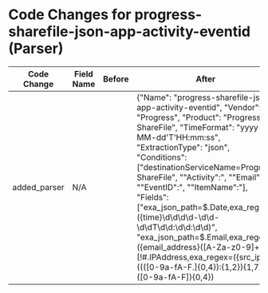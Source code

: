# Code Changes for progress-sharefile-json-app-activity-eventid (Parser)

| Code Change | Field Name | Before | After |
|-------------|------------|--------|-------|
| added_parser | N/A |  | {"Name": "progress-sharefile-json-app-activity-eventid", "Vendor": "Progress", "Product": "Progress ShareFile", "TimeFormat": "yyyy-MM-dd'T'HH:mm:ss", "ExtractionType": "json", "Conditions": ["destinationServiceName=Progress ShareFile", "\"Activity\":", "\"Email\":", "\"EventID\":", "\"ItemName\":"], "Fields": ["exa_json_path=$.Date,exa_regex=({time}\d\d\d\d-\d\d-\d\dT\d\d:\d\d:\d\d)", "exa_json_path=$.Email,exa_regex=({email_address}([A-Za-z0-9]+[!#$%&'+\/=?^_`~.\-])*[A-Za-z0-9]+@({email_domain}[^\]\s\"\\,;\|]+\.[^\]\s\"\\,;\|]+))", "exa_json_path=$.IPAddress,exa_regex=({src_ip}((([0-9a-fA-F.]{0,4}):{1,2}){1,7}([0-9a-fA-F]){0,4})|(((25[0-5]|(2[0-4]|1\d|[0-9]|)\d)\.?\b){4}))(:({src_port}\d+))?", "exa_json_path=$.EventID,exa_field_name=event_code", "exa_json_path=$.Location,exa_regex=(-|({country_code}[^,]+)),", "exa_json_path=$.User,exa_field_name=full_name", "exa_json_path=$.Activity,exa_field_name=operation", "exa_regex=\"ItemName\":\s*\"({file_path}({file_dir}[^\"]*[\/]+)\s*({file_name}[^\/\"]+(\.({file_ext}[^\/\"]+))))\"", "exa_json_path=$.Company,exa_field_name=company", "exa_regex=({app}Progress ShareFile)", "exa_json_path=$.ItemName,exa_regex=([^,\"]+,){3}({failure_reason}[^\"]+)"], "DupFields": ["file_name->src_file_name", "file_ext->src_file_ext", "file_path->src_file_path"], "ParserVersion": "v1.0.0"} |